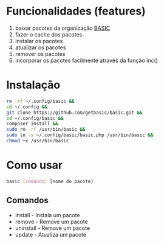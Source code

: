 # Funcionalidades (features)
1. baixar pacotes da organização [BASIC](https://github.com/getbasic)
2. fazer o cache dos pacotes
3. instalar os pacotes
4. atualizar os pacotes
5. remover os pacotes
6. incorporar os pacotes facilmente através da função inc()

# Instalação
```bash
rm -rf ~/.config/basic &&
cd ~/.config &&
git clone https://github.com/getbasic/basic.git &&
cd ~/.config/basic &&
composer install &&
sudo rm -rf /usr/bin/basic &&
sudo ln -s ~/.config/basic/basic.php /usr/bin/basic &&
chmod +x /usr/bin/basic
```

# Como usar
```bash
basic [comando] [nome do pacote]
```
## Comandos
- install - Instala um pacote
- remove - Remove um pacote
- uninstall - Remove um pacote
- update - Atualiza um pacote
